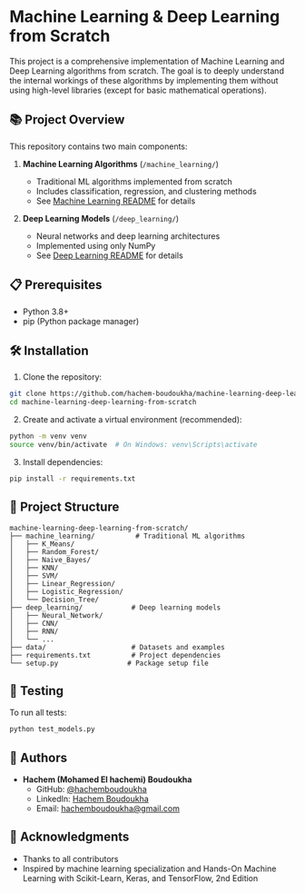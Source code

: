 # Machine Learning & Deep Learning from Scratch

This project is a comprehensive implementation of Machine Learning and Deep Learning algorithms from scratch. The goal is to deeply understand the internal workings of these algorithms by implementing them without using high-level libraries (except for basic mathematical operations).

## 📚 Project Overview

This repository contains two main components:

1. **Machine Learning Algorithms** (`/machine_learning/`)
   - Traditional ML algorithms implemented from scratch
   - Includes classification, regression, and clustering methods
   - See [Machine Learning README](machine_learning/README.md) for details

2. **Deep Learning Models** (`/deep_learning/`)
   - Neural networks and deep learning architectures
   - Implemented using only NumPy
   - See [Deep Learning README](deep_learning/README.md) for details

## 📋 Prerequisites

- Python 3.8+
- pip (Python package manager)

## 🛠️ Installation

1. Clone the repository:
```bash
git clone https://github.com/hachem-boudoukha/machine-learning-deep-learning-from-scratch.git
cd machine-learning-deep-learning-from-scratch
```

2. Create and activate a virtual environment (recommended):
```bash
python -m venv venv
source venv/bin/activate  # On Windows: venv\Scripts\activate
```

3. Install dependencies:
```bash
pip install -r requirements.txt
```

## 📁 Project Structure

```
machine-learning-deep-learning-from-scratch/
├── machine_learning/          # Traditional ML algorithms
│   ├── K_Means/
│   ├── Random_Forest/
│   ├── Naive_Bayes/
│   ├── KNN/
│   ├── SVM/
│   ├── Linear_Regression/
│   ├── Logistic_Regression/
│   └── Decision_Tree/
├── deep_learning/            # Deep learning models
│   ├── Neural_Network/
│   ├── CNN/
│   ├── RNN/
│   └── ...
├── data/                     # Datasets and examples
├── requirements.txt          # Project dependencies
└── setup.py                 # Package setup file
```

## 🧪 Testing

To run all tests:
```bash
python test_models.py
```


## 👥 Authors
- **Hachem (Mohamed El hachemi) Boudoukha**
  - GitHub: [@hachemboudoukha](https://github.com/hachemboudoukha)
  - LinkedIn: [Hachem Boudoukha](https://www.linkedin.com/in/hachem-boudoukha/)
  - Email: [hachemboudoukha@gmail.com](mailto:hachemboudoukha@gmail.com)

## 🙏 Acknowledgments

- Thanks to all contributors
- Inspired by machine learning specialization and Hands-On Machine Learning with Scikit-Learn, Keras, and TensorFlow, 2nd Edition
